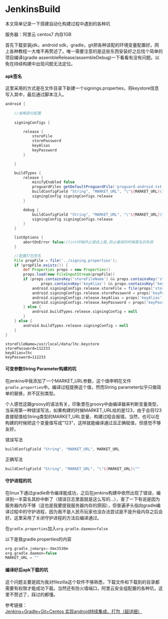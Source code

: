 # JenkinsBuild
本文简单记录一下搭建自动化构建过程中遇到的各种坑

服务器：阿里云 centos7  内存1GB

首先下载安装jdk，android sdk，gradle，git把各种该配的环境变量配置好。网上各种教程一大堆不再赘述了。唯一需要注意的是这些东西安装好之后找个简单的项目编译(gradle assembleRelease/assembleDebug)一下看看有没有问题。以免在持续构建中出现问题无法定位。



#### apk签名

这里采用的方式是在文件目录下新建一个signings.properties，将keystore信息写入其中，最后通过脚本注入。



```groovy
android {
  
	//省略部分配置
	
    signingConfigs {

        release {
            storeFile
            storePassword
            keyAlias
            keyPassword
        }

    }

    buildTypes {
        release {
            minifyEnabled false
            proguardFiles getDefaultProguardFile('proguard-android.txt'), 'proguard-rules.pro'
            buildConfigField "String", "MARKET_URL", "\"${MARKET_URL}\""
            signingConfig signingConfigs.release
        }

        debug {
            buildConfigField "String", "MARKET_URL", "\"${MARKET_URL}\""
            signingConfig signingConfigs.release
        }
    }

    lintOptions {
        abortOnError false//lint时候终止错误上报,防止编译的时候莫名的失败
    }

    //配置打包签名
    File propFile = file('../signing.properties');
    if (propFile.exists()) {
        def Properties props = new Properties()
        props.load(new FileInputStream(propFile))
        if (props.containsKey('storeFileName') && props.containsKey('storePassword') &&
                props.containsKey('keyAlias') && props.containsKey('keyPassword')) {
            android.signingConfigs.release.storeFile = file(props['storeFileName'])
            android.signingConfigs.release.storePassword = props['keyPassword']
            android.signingConfigs.release.keyAlias = props['keyAlias']
            android.signingConfigs.release.keyPassword = props['keyPassword']
        } else {
            android.buildTypes.release.signingConfig = null
        }
    } else {
        android.buildTypes.release.signingConfig = null
    }
}
```

```
storeFileName=/usr/local/data/lhc.keystore
storePassword=112233
keyAlias=lhc
keyPassword=112233
```



#### 可变参数String Parameter构建的坑

在jenkins中我添加了一个MARKET_URL参数，这个值申明在文件`gradle.properties`中。编译过程提换这个值，然而String parameter似乎只做简单的替换，并不区别类型。

个人感觉这跟groovy的语法有关，印象里在groovy中由编译器来判断变量类型，当采用第一种错误写法，如果构建的时候MARKET_URL给的是123，由于会将123直接赋值给String类型的MARKET_URL变量，构建过程会报错。当然，也可以在构建的时候把这个变量值写成"123"，这样就能编译通过且正确赋值，但感觉不够友好。

错误写法

```groovy
buildConfigField "String", "MARKET_URL", MARKET_URL
```

正确写法

```groovy
buildConfigField "String", "MARKET_URL", "\"${MARKET_URL}\""
```



#### 守护进程的坑

在linux下通过gradle命令编译能成功，之后在jenkins构建中依然出现了错误，编译到一半莫名其妙中断了（错误日志里面就是这么写的...），查了一下有说是因为服务器内存不够（这也是我要提我服务器内存的原因），但普遍矛头指向gradle编译过程中的守护进程，因为我不是人民币玩家也没办法尝试是不是升级内存之后会好。这里采用了关闭守护进程的方法后编译通过。

在`gradle.properties`加入`org.gradle.daemon=false`

以下是我gradle.properties的内容

```groovy
org.gradle.jvmargs=-Xmx1536m
org.gradle.daemon=false
MARKET_URL = ""
```



#### 编译好后apk下载的坑

这个问题主要是因为我对filezilla这个软件不够熟悉，下载文件和下载到的目录都需要有权限才能成功下载。当然还有防火墙端口，阿里云安全组配置的各种坑，这里不赘述了，踩过的都懂。



参考链接：[Jenkins+Gradle+Git+Centos 实现android持续集成、打包（超详细）](http://www.jianshu.com/p/5feca12a2ada)

